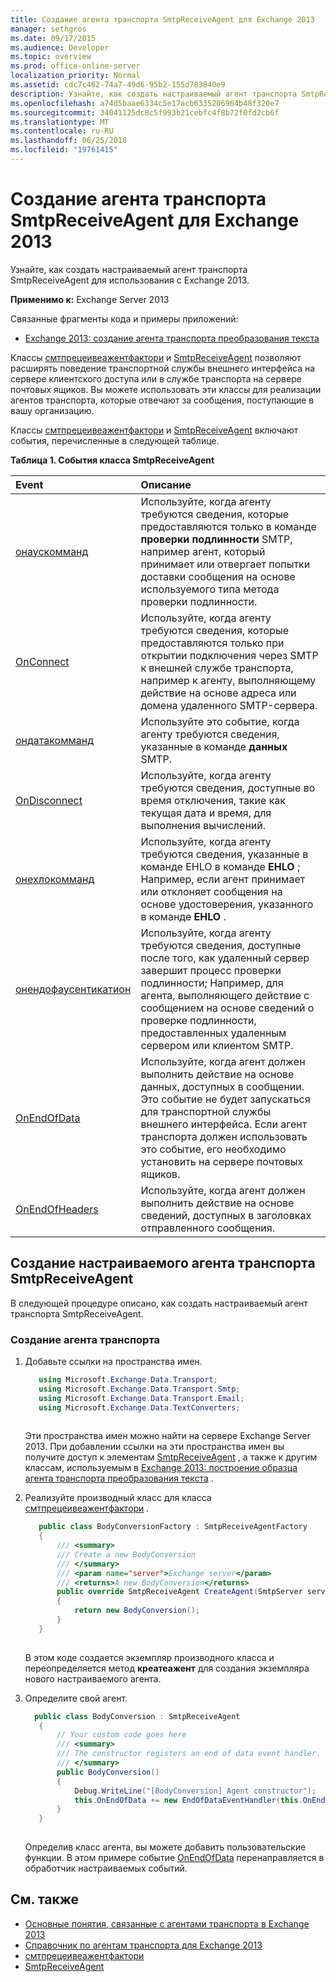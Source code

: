 ```yaml
---
title: Создание агента транспорта SmtpReceiveAgent для Exchange 2013
manager: sethgros
ms.date: 09/17/2015
ms.audience: Developer
ms.topic: overview
ms.prod: office-online-server
localization_priority: Normal
ms.assetid: cdc7c462-74a7-49d6-95b2-155d783840e9
description: Узнайте, как создать настраиваемый агент транспорта SmtpReceiveAgent для использования с Exchange 2013.
ms.openlocfilehash: a74d5baae6334c5e17acb6335206964b48f320e7
ms.sourcegitcommit: 34041125dc8c5f993b21cebfc4f8b72f0fd2cb6f
ms.translationtype: MT
ms.contentlocale: ru-RU
ms.lasthandoff: 06/25/2018
ms.locfileid: "19761415"
---
```

# <a name="create-an-smtpreceiveagent-transport-agent-for-exchange-2013"></a>Создание агента транспорта SmtpReceiveAgent для Exchange 2013

Узнайте, как создать настраиваемый агент транспорта SmtpReceiveAgent для использования с Exchange 2013.
  
**Применимо к:** Exchange Server 2013
  
Связанные фрагменты кода и примеры приложений:

- [Exchange 2013: создание агента транспорта преобразования текста](http://code.msdn.microsoft.com/Exchange/Exchange-2013-Build-a-body-ed36ecb0)
  
Классы [смтпрецеивеажентфактори](https://msdn.microsoft.com/library/Microsoft.Exchange.Data.Transport.Smtp.SmtpReceiveAgentFactory.aspx) и [SmtpReceiveAgent](https://msdn.microsoft.com/library/Microsoft.Exchange.Data.Transport.Smtp.SmtpReceiveAgent.aspx) позволяют расширять поведение транспортной службы внешнего интерфейса на сервере клиентского доступа или в службе транспорта на сервере почтовых ящиков. Вы можете использовать эти классы для реализации агентов транспорта, которые отвечают за сообщения, поступающие в вашу организацию. 
  
Классы [смтпрецеивеажентфактори](https://msdn.microsoft.com/library/Microsoft.Exchange.Data.Transport.Smtp.SmtpReceiveAgentFactory.aspx) и [SmtpReceiveAgent](https://msdn.microsoft.com/library/Microsoft.Exchange.Data.Transport.Smtp.SmtpReceiveAgent.aspx) включают события, перечисленные в следующей таблице. 
  
**Таблица 1. События класса SmtpReceiveAgent**

|**Event**|**Описание**|
|:-----|:-----|
|[онаускомманд](https://msdn.microsoft.com/library/Microsoft.Exchange.Data.Transport.Smtp.SmtpReceiveAgent.OnAuthCommand.aspx) <br/> |Используйте, когда агенту требуются сведения, которые предоставляются только в команде **проверки подлинности** SMTP, например агент, который принимает или отвергает попытки доставки сообщения на основе используемого типа метода проверки подлинности.  <br/> |
|[OnConnect](https://msdn.microsoft.com/library/Microsoft.Exchange.Data.Transport.Smtp.SmtpReceiveAgent.OnConnect.aspx) <br/> |Используйте, когда агенту требуются сведения, которые предоставляются только при открытии подключения через SMTP к внешней службе транспорта, например к агенту, выполняющему действие на основе адреса или домена удаленного SMTP-сервера.  <br/> |
|[ондатакомманд](https://msdn.microsoft.com/library/Microsoft.Exchange.Data.Transport.Smtp.SmtpReceiveAgent.OnDataCommand.aspx) <br/> |Используйте это событие, когда агенту требуются сведения, указанные в команде **данных** SMTP.  <br/> |
|[OnDisconnect](https://msdn.microsoft.com/library/Microsoft.Exchange.Data.Transport.Smtp.SmtpReceiveAgent.OnDisconnect.aspx) <br/> |Используйте, когда агенту требуются сведения, доступные во время отключения, такие как текущая дата и время, для выполнения вычислений.  <br/> |
|[онехлокомманд](https://msdn.microsoft.com/library/Microsoft.Exchange.Data.Transport.Smtp.SmtpReceiveAgent.OnEhloCommand.aspx) <br/> |Используйте, когда агенту требуются сведения, указанные в команде EHLO в команде **EHLO** ; Например, если агент принимает или отклоняет сообщения на основе удостоверения, указанного в команде **EHLO** .  <br/> |
|[онендофаусентикатион](https://msdn.microsoft.com/library/Microsoft.Exchange.Data.Transport.Smtp.SmtpReceiveAgent.OnEndOfAuthentication.aspx) <br/> |Используйте, когда агенту требуются сведения, доступные после того, как удаленный сервер завершит процесс проверки подлинности; Например, для агента, выполняющего действие с сообщением на основе сведений о проверке подлинности, предоставленных удаленным сервером или клиентом SMTP.  <br/> |
|[OnEndOfData](https://msdn.microsoft.com/library/Microsoft.Exchange.Data.Transport.Smtp.SmtpReceiveAgent.OnEndOfData.aspx) <br/> |Используйте, когда агент должен выполнить действие на основе данных, доступных в сообщении. Это событие не будет запускаться для транспортной службы внешнего интерфейса. Если агент транспорта должен использовать это событие, его необходимо установить на сервере почтовых ящиков.  <br/> |
|[OnEndOfHeaders](https://msdn.microsoft.com/library/Microsoft.Exchange.Data.Transport.Smtp.SmtpReceiveAgent.OnEndOfHeaders.aspx) <br/> |Используйте, когда агент должен выполнить действие на основе сведений, доступных в заголовках отправленного сообщения.  <br/> |
   
## <a name="creating-a-custom-smtpreceiveagent-transport-agent"></a>Создание настраиваемого агента транспорта SmtpReceiveAgent

В следующей процедуре описано, как создать настраиваемый агент транспорта SmtpReceiveAgent. 
  
### <a name="to-create-the-transport-agent"></a>Создание агента транспорта

1. Добавьте ссылки на пространства имен.
    
   ```cs
      using Microsoft.Exchange.Data.Transport;
      using Microsoft.Exchange.Data.Transport.Smtp;
      using Microsoft.Exchange.Data.Transport.Email;
      using Microsoft.Exchange.Data.TextConverters;
  
   ```

   Эти пространства имен можно найти на сервере Exchange Server 2013. При добавлении ссылки на эти пространства имен вы получите доступ к элементам [SmtpReceiveAgent](https://msdn.microsoft.com/library/Microsoft.Exchange.Data.Transport.Smtp.SmtpReceiveAgent.aspx) , а также к другим классам, используемым в [Exchange 2013: построение образца агента транспорта преобразования текста](http://code.msdn.microsoft.com/Exchange/Exchange-2013-Build-a-body-ed36ecb0) . 
    
2. Реализуйте производный класс для класса [смтпрецеивеажентфактори](https://msdn.microsoft.com/library/Microsoft.Exchange.Data.Transport.Smtp.SmtpReceiveAgentFactory.aspx) . 
    
   ```cs
      public class BodyConversionFactory : SmtpReceiveAgentFactory
      {
          /// <summary>
          /// Create a new BodyConversion
          /// </summary>
          /// <param name="server">Exchange server</param>
          /// <returns>A new BodyConversion</returns>
          public override SmtpReceiveAgent CreateAgent(SmtpServer server)
          {
              return new BodyConversion();
          }
      }
  
   ```

   В этом коде создается экземпляр производного класса и переопределяется метод **креатеажент** для создания экземпляра нового настраиваемого агента. 
    
3. Определите свой агент.
    
   ```cs
     public class BodyConversion : SmtpReceiveAgent
      {
          // Your custom code goes here
          /// <summary>
          /// The constructor registers an end of data event handler.
          /// </summary>
          public BodyConversion()
          {
              Debug.WriteLine("[BodyConversion] Agent constructor");
              this.OnEndOfData += new EndOfDataEventHandler(this.OnEndOfDataHandler);
          }
      }
  
   ```

   Определив класс агента, вы можете добавить пользовательские функции. В этом примере событие [OnEndOfData](https://msdn.microsoft.com/library/Microsoft.Exchange.Data.Transport.Smtp.SmtpReceiveAgent.OnEndOfData.aspx) перенаправляется в обработчик настраиваемых событий. 
    
## <a name="see-also"></a>См. также

- [Основные понятия, связанные с агентами транспорта в Exchange 2013](transport-agent-concepts-in-exchange-2013.md)    
- [Справочник по агентам транспорта для Exchange 2013](transport-agent-reference-for-exchange-2013.md)    
- [смтпрецеивеажентфактори](https://msdn.microsoft.com/library/Microsoft.Exchange.Data.Transport.Smtp.SmtpReceiveAgentFactory.aspx)    
- [SmtpReceiveAgent](https://msdn.microsoft.com/library/Microsoft.Exchange.Data.Transport.Smtp.SmtpReceiveAgent.aspx)
    

